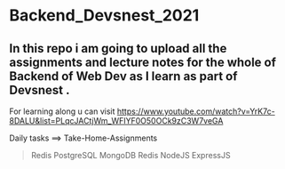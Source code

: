 # Backend_Devsnest_2021

## In this repo i am going to upload all the assignments and lecture notes for the whole of Backend of Web Dev as I learn as part of Devsnest .

For learning along u can visit https://www.youtube.com/watch?v=YrK7c-8DALU&list=PLqcJACtjWm_WFIYF0O50OCk9zC3W7veGA


Daily tasks ==> Take-Home-Assignments
>Redis
>PostgreSQL
>MongoDB
>Redis
>NodeJS
>ExpressJS

